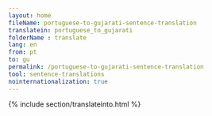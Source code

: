 ```yaml
---
layout: home
fileName: portuguese-to-gujarati-sentence-translation
translatein: portuguese_to_gujarati
folderName : translate
lang: en
from: pt
to: gu
permalink: /portuguese-to-gujarati-sentence-translation
tool: sentence-translations
nointernationalization: true
---
```

{% include section/translateinto.html %}
